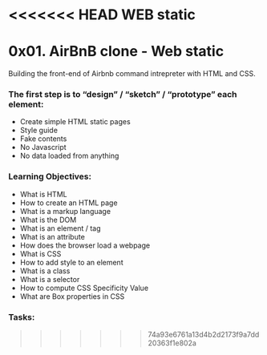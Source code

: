 <<<<<<< HEAD
WEB static
=======
# 0x01. AirBnB clone - Web static
Building the front-end of Airbnb command intrepreter with HTML and CSS.

### The first step is to “design” / “sketch” / “prototype” each element:
- Create simple HTML static pages
- Style guide
- Fake contents
- No Javascript
- No data loaded from anything

### Learning Objectives:
- What is HTML
- How to create an HTML page
- What is a markup language
- What is the DOM
- What is an element / tag
- What is an attribute
- How does the browser load a webpage
- What is CSS
- How to add style to an element
- What is a class
- What is a selector
- How to compute CSS Specificity Value
- What are Box properties in CSS

### Tasks:
>>>>>>> 74a93e6761a13d4b2d2173f9a7dd20363f1e802a
